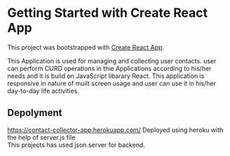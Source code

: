 # Getting Started with Create React App

This project was bootstrapped with [Create React App](https://github.com/facebook/create-react-app).

This Application is used for managing and collecting user contacts.
user can perform CURD operations in thie Applications according to his/her needs and it is build on JavaScript libarary React.
This application is responsive in nature of muilt screen usage and user can use it in his/her day-to-day life activities. 

## Depolyment
https://contact-collector-app.herokuapp.com/
Deployed using heroku with the help of server.js file  
This projects has used json.server for backend.
